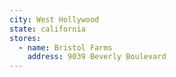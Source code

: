 ```yaml
---
city: West Hollywood
state: california
stores:
  - name: Bristol Farms
    address: 9039 Beverly Boulevard
---
```

